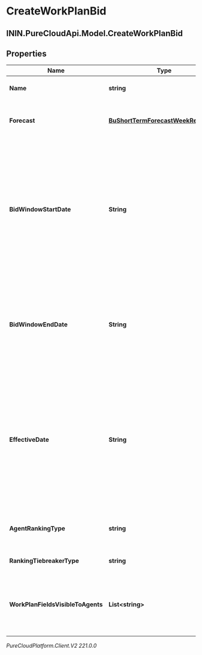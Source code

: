# CreateWorkPlanBid

## ININ.PureCloudApi.Model.CreateWorkPlanBid

## Properties

|Name | Type | Description | Notes|
|------------ | ------------- | ------------- | -------------|
| **Name** | **string** | The name of the work plan bid | |
| **Forecast** | [**BuShortTermForecastWeekReference**](BuShortTermForecastWeekReference) | The selected forecast in this work plan bid | [optional] |
| **BidWindowStartDate** | **String** | The bid start date where agents start participate in work plan bidding in yyyy-MM-dd format. Dates are represented as an ISO-8601 string. For example: yyyy-MM-dd | |
| **BidWindowEndDate** | **String** | The bid end date in yyyy-MM-dd format. Dates are represented as an ISO-8601 string. For example: yyyy-MM-dd | |
| **EffectiveDate** | **String** | The date when agents will be assigned to the new work plan in yyyy-MM-dd format. Dates are represented as an ISO-8601 string. For example: yyyy-MM-dd | |
| **AgentRankingType** | **string** | The type of agent ranking selected for this bid | |
| **RankingTiebreakerType** | **string** | Ranking tiebreaker to be used | |
| **WorkPlanFieldsVisibleToAgents** | **List&lt;string&gt;** | The work plan fields visible to agents whenever work plan preferences are made | |



_PureCloudPlatform.Client.V2 221.0.0_
